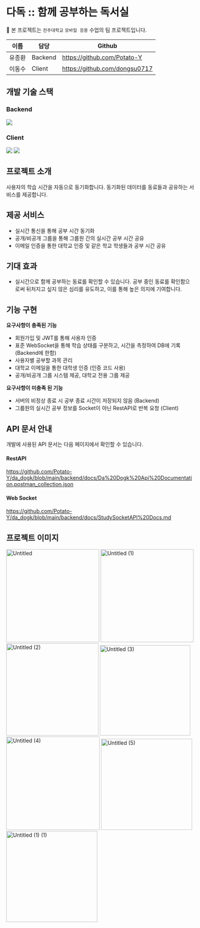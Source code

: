 # 다독 :: 함께 공부하는 독서실
🏫 본 프로젝트는 `전주대학교` `모바일 응용` 수업의 팀 프로젝트입니다.

|이름|담당|Github|
|---|---|---|
|유종환|Backend|https://github.com/Potato-Y|
|이동수|Client|https://github.com/dongsu0717|

## 개발 기술 스택
### Backend
<img src="https://img.shields.io/badge/Spring Boot-6DB33F?style=for-the-badge&logo=springboot&logoColor=white">

### Client
<img src="https://img.shields.io/badge/kotlin-7F52FF?style=for-the-badge&logo=springboot&logoColor=white"> 
<img src="https://img.shields.io/badge/android-34A853?style=for-the-badge&logo=springboot&logoColor=white">

## 프로젝트 소개
사용자의 학습 시간을 자동으로 동기화합니다. 동기화된 데이터를 동료들과 공유하는 서비스를 제공합니다.

## 제공 서비스
- 실시간 통신을 통해 공부 시간 동기화
- 공개/비공개 그룹을 통해 그룹원 간의 실시간 공부 시간 공유
- 이메일 인증을 통한 대학교 인증 및 같은 학교 학생들과 공부 시간 공유

## 기대 효과
- 실시간으로 함께 공부하는 동료를 확인할 수 있습니다. 공부 중인 동료를 확인함으로써 뒤처지고 싶지 않은 심리를 유도하고, 이를 통해 높은 의지에 기여합니다.

## 기능 구현
**요구사항이 충족된 기능**
- 회원가입 및 JWT를 통해 사용자 인증
- 표준 WebSocket을 통해 학습 상태를 구분하고, 시간을 측정하여 DB에 기록 (Backend에 한함)
- 사용자별 공부할 과목 관리
- 대학교 이메일을 통한 대학생 인증 (인증 코드 사용)
- 공개/비공개 그룹 시스템 제공, 대학교 전용 그룹 제공

**요구사항이 미충족 된 기능**
- 서버의 비정상 종료 시 공부 종료 시간이 저장되지 않음 (Backend)
- 그룹원의 실시간 공부 정보를 Socket이 아닌 RestAPI로 반복 요청 (Client)

## API 문서 안내
개발에 사용된 API 문서는 다음 페이지에서 확인할 수 있습니다.

#### RestAPI
https://github.com/Potato-Y/da_dogk/blob/main/backend/docs/Da%20Dogk%20Api%20Documentation.postman_collection.json

#### Web Socket
https://github.com/Potato-Y/da_dogk/blob/main/backend/docs/StudySocketAPI%20Docs.md

## 프로젝트 이미지
<img width="249" alt="Untitled" src="https://github.com/Potato-Y/da_dogk/assets/68105481/57433359-7302-46b7-ad32-0fc85dcb1dd3">
<img width="249" alt="Untitled (1)" src="https://github.com/Potato-Y/da_dogk/assets/68105481/35bc6d33-d290-4fd5-9b49-74922187bb33">
<img width="247" alt="Untitled (2)" src="https://github.com/Potato-Y/da_dogk/assets/68105481/9c3e6d5b-2127-4112-b887-42e1e4060923">
<img width="242" alt="Untitled (3)" src="https://github.com/Potato-Y/da_dogk/assets/68105481/06932e5c-72ef-4dfc-b9af-fc5bf0413351">
<img width="250" alt="Untitled (4)" src="https://github.com/Potato-Y/da_dogk/assets/68105481/9007539b-b9a6-484e-9111-f5760b67425c">
<img width="244" alt="Untitled (5)" src="https://github.com/Potato-Y/da_dogk/assets/68105481/f559ccd9-53cf-4445-9808-999f5e311df7">
<img width="244" alt="Untitled (1) (1)" src="https://github.com/Potato-Y/da_dogk/assets/68105481/8c5391af-4443-412c-a6d3-2fc222f0639b">

